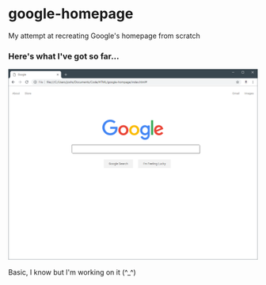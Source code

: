 # google-homepage
My attempt at recreating Google's homepage from scratch

### Here's what I've got so far...
![Image](google-hompage-screenshot.PNG)

Basic, I know but I'm working on it (^_^)
